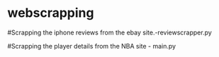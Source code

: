 # webscrapping 
  #Scrapping the iphone reviews from the ebay site.-reviewscrapper.py
  
  
  #Scrapping the player details from the NBA site - main.py
